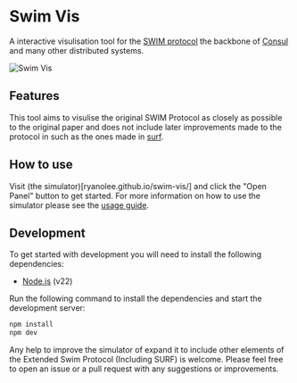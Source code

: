 # Swim Vis
A interactive visulisation tool for the [SWIM protocol](https://www.cs.cornell.edu/projects/Quicksilver/public_pdfs/SWIM.pdf) the backbone of [Consul](https://developer.hashicorp.com/consul) and many other distributed systems.

![Swim Vis](docs/img/network.gif)

## Features
This tool aims to visulise the original SWIM Protocol as closely as possible to the original paper and does not include later improvements made to the protocol in such as the ones made in [surf](https://github.com/hashicorp/serf).

## How to use
Visit (the simulator)[ryanolee.github.io/swim-vis/] and click the "Open Panel" button to get started. For more information on how to use the simulator please see the [usage guide](docs/instructions.md).

## Development
To get started with development you will need to install the following dependencies:
- [Node.js](https://nodejs.org/en/download/) (v22)

Run the following command to install the dependencies and start the development server:
```bash
npm install
npm dev
```

Any help to improve the simulator of expand it to include other elements of the Extended Swim Protocol (Including SURF) is welcome. Please feel free to open an issue or a pull request with any suggestions or improvements.